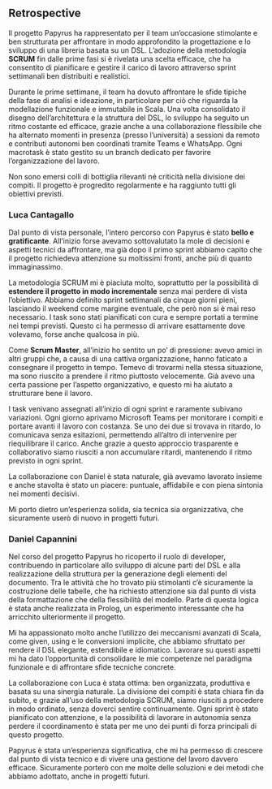 ## Retrospective

Il progetto Papyrus ha rappresentato per il team un’occasione stimolante e ben strutturata per affrontare in modo approfondito la progettazione e lo sviluppo di una libreria basata su un DSL. L’adozione della metodologia **SCRUM** fin dalle prime fasi si è rivelata una scelta efficace, che ha consentito di pianificare e gestire il carico di lavoro attraverso sprint settimanali ben distribuiti e realistici.

Durante le prime settimane, il team ha dovuto affrontare le sfide tipiche della fase di analisi e ideazione, in particolare per ciò che riguarda la modellazione funzionale e immutabile in Scala. Una volta consolidato il disegno dell’architettura e la struttura del DSL, lo sviluppo ha seguito un ritmo costante ed efficace, grazie anche a una collaborazione flessibile che ha alternato momenti in presenza (presso l’università) a sessioni da remoto e contributi autonomi ben coordinati tramite Teams e WhatsApp. Ogni macrotask è stato gestito su un branch dedicato per favorire l’organizzazione del lavoro.

Non sono emersi colli di bottiglia rilevanti né criticità nella divisione dei compiti. Il progetto è progredito regolarmente e ha raggiunto tutti gli obiettivi previsti.

### Luca Cantagallo

Dal punto di vista personale, l’intero percorso con Papyrus è stato **bello e gratificante**. All’inizio forse avevamo sottovalutato la mole di decisioni e aspetti tecnici da affrontare, ma già dopo il primo sprint abbiamo capito che il progetto richiedeva attenzione su moltissimi fronti, anche più di quanto immaginassimo.

La metodologia SCRUM mi è piaciuta molto, soprattutto per la possibilità di **estendere il progetto in modo incrementale** senza mai perdere di vista l’obiettivo. Abbiamo definito sprint settimanali da cinque giorni pieni, lasciando il weekend come margine eventuale, che però non si è mai reso necessario. I task sono stati pianificati con cura e sempre portati a termine nei tempi previsti. Questo ci ha permesso di arrivare esattamente dove volevamo, forse anche qualcosa in più.

Come **Scrum Master**, all’inizio ho sentito un po’ di pressione: avevo amici in altri gruppi che, a causa di una cattiva organizzazione, hanno faticato a consegnare il progetto in tempo. Temevo di trovarmi nella stessa situazione, ma sono riuscito a prendere il ritmo piuttosto velocemente. Già avevo una certa passione per l’aspetto organizzativo, e questo mi ha aiutato a strutturare bene il lavoro.

I task venivano assegnati all’inizio di ogni sprint e raramente subivano variazioni. Ogni giorno aprivamo Microsoft Teams per monitorare i compiti e portare avanti il lavoro con costanza. Se uno dei due si trovava in ritardo, lo comunicava senza esitazioni, permettendo all’altro di intervenire per riequilibrare il carico. Anche grazie a questo approccio trasparente e collaborativo siamo riusciti a non accumulare ritardi, mantenendo il ritmo previsto in ogni sprint.

La collaborazione con Daniel è stata naturale, già avevamo lavorato insieme e anche stavolta è stato un piacere: puntuale, affidabile e con piena sintonia nei momenti decisivi.

Mi porto dietro un’esperienza solida, sia tecnica sia organizzativa, che sicuramente userò di nuovo in progetti futuri.


### Daniel Capannini

Nel corso del progetto Papyrus ho ricoperto il ruolo di developer, contribuendo in particolare allo sviluppo di alcune parti del DSL e alla realizzazione della struttura per la generazione degli elementi del documento. Tra le attività che ho trovato più stimolanti c’è sicuramente la costruzione delle tabelle, che ha richiesto attenzione sia dal punto di vista della formattazione che della flessibilità del modello. Parte di questa logica è stata anche realizzata in Prolog, un esperimento interessante che ha arricchito ulteriormente il progetto.

Mi ha appassionato molto anche l’utilizzo dei meccanismi avanzati di Scala, come given, using e le conversioni implicite, che abbiamo sfruttato per rendere il DSL elegante, estendibile e idiomatico. Lavorare su questi aspetti mi ha dato l’opportunità di consolidare le mie competenze nel paradigma funzionale e di affrontare sfide tecniche concrete.

La collaborazione con Luca è stata ottima: ben organizzata, produttiva e basata su una sinergia naturale. La divisione dei compiti è stata chiara fin da subito, e grazie all’uso della metodologia SCRUM, siamo riusciti a procedere in modo ordinato, senza doverci sentire continuamente. Ogni sprint è stato pianificato con attenzione, e la possibilità di lavorare in autonomia senza perdere il coordinamento è stata per me uno dei punti di forza principali di questo progetto.

Papyrus è stata un’esperienza significativa, che mi ha permesso di crescere dal punto di vista tecnico e di vivere una gestione del lavoro davvero efficace. Sicuramente porterò con me molte delle soluzioni e dei metodi che abbiamo adottato, anche in progetti futuri.